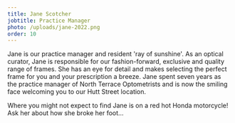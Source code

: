 ```yaml
---
title: Jane Scotcher
jobtitle: Practice Manager
photo: /uploads/jane-2022.png
order: 10
---
```

Jane is our practice manager and resident 'ray of sunshine'. As an optical curator, Jane is responsible for our fashion-forward, exclusive and quality range of frames. She has an eye for detail and makes selecting the perfect frame for you and your prescription a breeze. Jane spent seven years as the practice manager of North Terrace Optometrists and is now the smiling face welcoming you to our Hutt Street location.

Where you might not expect to find Jane is on a red hot Honda motorcycle! Ask her about how she broke her foot...